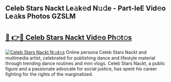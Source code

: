 ## Celeb Stars Nackt Le𝚊k𝚎d N𝚞𝚍e - Part-IeE Vid𝚎o Le𝚊ks Photos GZSLM

# <h2><a href="http://fb8olr.evod.top/?m=Celeb+Stars+Nackt">🔗 👉🔴 Celeb Stars Nackt Vid𝚎o Ph𝚘t𝚘s</a></h2>

[![Celeb Stars Nackt N𝚞d𝚎s](https://i.imgur.com/8V9OHl7.gif)](http://fb8olr.evod.top/?m=Celeb+Stars+Nackt)
Online persona Celeb Stars Nackt and multimedia artist, celebrated for publishing dance and lifestyle material through trending dance routines and mini vlogs. Celeb Stars Nackt, a public figure and a passionate advocate for social justice, has spent his career fighting for the rights of the marginalized. 
